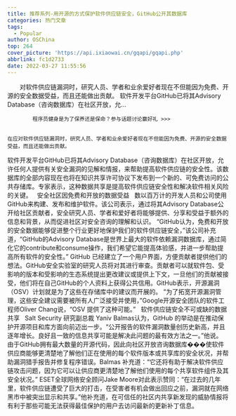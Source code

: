 ```yaml
---
title: 推荐系列-用开源的方式保护软件供应链安全，GitHub公开其数据库
categories: 热门文章
tags:
  - Popular
author: OSChina
top: 264
cover_picture: 'https://api.ixiaowai.cn/gqapi/gqapi.php'
abbrlink: fc1d2733
date: 2022-03-27 11:55:56
---
```


&emsp;&emsp;对软件供应链漏洞时，研究人员、学者和业余爱好者现在不但能因为免费、开源的安全数据受益，而且还能做出贡献。 软件开发平台GitHub已将其Advisory Database（咨询数据库）在社区开放，允...
<!-- more -->

                                                                                                                    
            程序员健身是为了保养还是保命？参与话题讨论赢好礼 >>>
            
                                                                                                    在应对软件供应链漏洞时，研究人员、学者和业余爱好者现在不但能因为免费、开源的安全数据受益，而且还能做出贡献。 
软件开发平台GitHub已将其Advisory Database（咨询数据库）在社区开放，允许任何人提供有关安全漏洞的见解和情报，来帮助提高软件供应链的安全性。该数据库的全部内容现在也将在知识共享许可协议下发布到一个新的、可免费访问的公共存储库。专家表示，这种数据共享是提高软件供应链安全性和解决软件相关风险的关键。 
  
安全社区因免费和开放的数据受益 
  
数以百万计的开发人员和公司使用GitHub来构建、发布和维护软件。该公司表示，通过将其Advisory Database公开给社区贡献者，安全研究人员、学者和爱好者将能够提供、分享和受益于额外的信息和背景，从而促进社区对安全咨询的理解和认识。 
“GitHub认为，免费和开放的安全数据能够促进整个行业更好地保护我们的软件供应链安全，”该公司补充道，“GitHub的Advisory Database是世界上最大的软件依赖漏洞数据库，通过简化它的contribute和consume操作，我们希望它能提高体验感，并进一步帮助提高所有软件的安全性。” 
GitHub 已经建立了一个用户界面，方便贡献者提供他们的想法。GitHub安全实验室的研究人员将对其进行审查。贡献者可以就软件包、受影响的版本和受影响的生态系统提出更改建议或提供上下文，一旦他们的贡献被接受，他们将在自己GitHub的个人资料上获得公共信用。GitHub表示，开源漏洞（OSV）计划就是为了这些在存储库中的建议而开展的。 
“为了拓宽开源漏洞管理，这些安全建议需要被所有人广泛接受并使用，”Google开源安全团队的软件工程师Oliver Chang说，“OSV 提供了这种可能。” 
  
软件供应链安全不可或缺的数据共享 
  
Salt Security 研究副总裁 Yaniv Balmas认为，GitHub 的举动是在推动保护开源项目和库方面向前迈出一步。“公开报告的软件漏洞数量创历史新高，并且逐年增长。良好且一致的信息共享可能是解决此问题的最有效方法之一。”他说。 
由于GitHub拥有最大数量的开源代码，因此向社区开放咨询数据库���使软件供应商能够更清楚地了解他们正在使用的每个软件版本或共享库的安全状况，并帮助漏洞猎手报告并修复程序错误。Balmas 补充道：“它还将有助于解决软件供应链攻击问题，因为它可以让供应商更清楚地了解他们使用的每个共享软件组件及其安全状况。” 
ESET全球网络安全顾问Jake Moore对此表示赞同：“在过去的几年里，软件供应链遭受了巨大的打击，在受害者有机会做出回应之前，漏洞就在网络黑市中被突出显示和共享。”他补充道，在可信任的社区内共享新发现的威胁情报将有利于那些可能无法获得最佳保护的用户去访问最新的更新补丁信息。
                                        